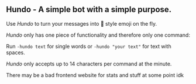 ## Hundo - A simple bot with a simple purpose.

Use _Hundo_ to turn your messages into 💯 style emoji on the fly.

_Hundo_ only has one piece of functionality and therefore only one command:

Run `-hundo text` for single words or `-hundo "your text"` for text with spaces.

_Hundo_ only accepts up to 14 characters per command at the minute.

There may be a bad frontend website for stats and stuff at some point idk
